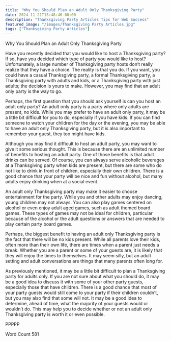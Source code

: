 ```yaml
---
title: "Why You Should Plan an Adult Only Thanksgiving Party"
date: 2024-11-21T15:48:46-08:00
description: "Thanksgiving Party Articles Tips for Web Success"
featured_image: "/images/Thanksgiving Party Articles.jpg"
tags: ["Thanksgiving Party Articles"]
---
```


Why You Should Plan an Adult Only Thanksgiving Party

Have you recently decided that you would like to host a Thanksgiving party?  If so, have you decided which type of party you would like to host?  Unfortunately, a large number of Thanksgiving party hosts don’t really realize that they have a choice.  The reality is that you do.  If you want, you could have a casual Thanksgiving party, a formal Thanksgiving party, a Thanksgiving party with adults and kids, or a Thanksgiving party with just adults; the decision is yours to make.  However, you may find that an adult only party is the way to go.

Perhaps, the first question that you should ask yourself is can you host an adult only party?  An adult only party is a party where only adults are present, no kids. While you may prefer to have an adult only party, it may be a little bit difficult for you to do, especially if you have kids.  If you can find someone to watch your children for the day or the evening, you may be able to have an adult only Thanksgiving party, but it is also important to remember your guest, they too might have kids.

Although you may find it difficult to host an adult party, you may want to give it some serious thought.  This is because there are an unlimited number of benefits to hosting an adult party. One of those benefits is that adult drinks can be served.  Of course, you can always serve alcoholic beverages at a Thanksgiving party when kids are present, but there are some who do not like to drink in front of children, especially their own children. There is a good chance that your party will be nice and fun without alcohol, but many adults enjoy drinking when at a social event.

An adult only Thanksgiving party may make it easier to choose entertainment for the party.  While you and other adults may enjoy dancing, young children may not always.  You can also play games centered on alcohol or even enjoy adult aged games, such as adult themed board games.  These types of games may not be ideal for children, particular because of the alcohol or the adult questions or answers that are needed to play certain party board games.  

Perhaps, the biggest benefit to having an adult only Thanksgiving party is the fact that there will be no kids present. While all parents love their kids, often more than their own life, there are times when a parent just needs a break. Whether you are a parent or some of your guests are, it is likely that they will enjoy the times to themselves.  It may seem silly, but an adult setting and adult conversations are things that many parents often long for. 

As previously mentioned, it may be a little bit difficult to plan a Thanksgiving party for adults only.  If you are not sure about what you should do, it may be a good idea to discuss it with some of your other party guests, especially those that have children.  There is a good chance that most of your party guests would still come to your party if their children couldn’t, but you may also find that some will not.  It may be a good idea to determine, ahead of time, what the majority of your guests would or wouldn’t do. This may help you to decide whether or not an adult only Thanksgiving party is worth it or even possible.

PPPPP

Word Count 581

